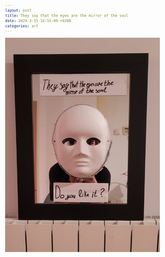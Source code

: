 ```yaml
---
layout: post
title: They say that the eyes are the mirror of the soul
date: 2024-3-15 16:55:00 +0200
categories: art
---
```


![art-object](../images/they-say-that-the-eyes.jpg)